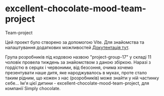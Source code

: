 # excellent-chocolate-mood-team-project
Team-project

Цей проект було створено за допомогою Vite. Для знайомства та налаштування
додаткових можливостей [Докутентація тут](https://vitejs.dev/).

Група розробників під кодовою назвою "project-group-17" у складі 11 чоловік
провела тиждень за знайомством з даною збіркою. Наразі з гордістю в серцях і
червоними, від безсоння, очима хочемо презентувати наше дитя, яке народжувалось в
муках, проте стало таким рідним, що кожен з нас (розробників) може знайти у ній
частинку себе... Ім'я цієї дитини - excellent-chocolate-mood-team-project, для
компанії Simply chocolate.
